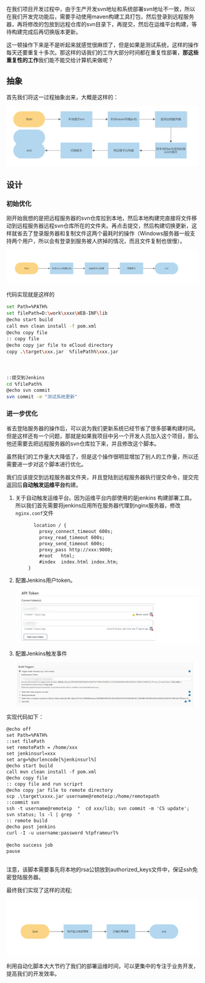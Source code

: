 

在我们项目开发过程中，由于生产开发svn地址和系统部署svn地址不一致，所以在我们开发完功能后，需要手动使用maven构建工具打包，然后登录到远程服务器，再将修改的包放到远程仓库的svn目录下，再提交，然后在运维平台构建，等待构建完成后再切换版本更新。

这一顿操作下来是不是听起来就感觉很麻烦了，但是如果是测试系统，这样的操作每天还要重复十多次。那这样的话我们的工作大部分时间都在重复性部署，**那这些重复性的工作**我们能不能交给计算机来做呢？

## 抽象

首先我们将这一过程抽象出来，大概是这样的：

![](image/batpipline1.png)



## 设计

### 初始优化

刚开始我想的是把远程服务器的svn仓库拉到本地，然后本地构建完直接将文件移动到远程服务器远程svn仓库所在的文件夹。再点击提交，然后构建切换更新，这样就省去了登录服务器和复制文件这两个最耗时的操作（Windows服务器一般支持两个用户，所以会有登录到服务被人挤掉的情况，而且文件复制也很慢）。

![](image/svnpipline2.png)

代码实现就是这样的

```bash
set Path=%PATH%
set filePath=D:\work\xxxx\WEB-INF\lib
@echo start build
call mvn clean install -f pom.xml
@echo copy file
:: copy file
@echo copy jar file to eCloud directory
copy .\target\xxx.jar  %filePath%\xxx.jar



::提交到Jenkins
cd %filePath%
@echo svn commit
svn commit -m "测试系统更新"
```



### 进一步优化

省去登陆服务器的操作后，可以说为我们更新系统已经节省了很多部署构建时间。但是这样还有一个问题，那就是如果我项目中另一个开发人员加入这个项目，那么他还需要去把远程服务器的svn仓库拉下来，并且修改这个脚本。

虽然我们的工作量大大降低了，但是这个操作很明显增加了别人的工作量，所以还需要进一步对这个脚本进行优化。

我们应该提交到远程服务器文件夹，并且登陆到远程服务器执行提交命令，提交完返回后**自动触发运维平台**构建。

1. 关于自动触发运维平台。因为运维平台内部使用的是jenkins 构建部署工具。所以我们首先需要将jenkins应用所在服务器代理到nginx服务器，修改`nginx.conf`文件 

  ```
    		location / {
              proxy_connect_timeout 600s;
              proxy_read_timeout 600s;
              proxy_send_timeout 600s;
              proxy_pass http://xxx:9000;
              #root   html;
              #index  index.html index.htm;
          }
  ```

2. 配置Jenkins用户token。

   ![image-20220726201110079](image\svnpipline3.png)

3. 配置Jenkins触发事件

   ![](image/svnpipline4.png)

实现代码如下：

```ba
@echo off
set Path=%PATH%
::set filePath
set remotePath = /home/xxx
set jenkinsurl=xxx
set arg=%@urlencode[%jenkinsurl%]
@echo start build
call mvn clean install -f pom.xml
@echo copy file
:: copy file and run scriprt
@echo copy jar file to remote directory
scp .\target\xxxx.jar username@remoteip:/home/remotepath
::commit svn 
ssh -t username@remoteip  "  cd xxx/lib; svn commit -m 'CS update'; svn status; ls -l | grep  "
:: remote build
@echo post jenkins
curl -I -u username:password %tpframeurl%

@echo success job
pause


```



注意，该脚本需要事先将本地的rsa公钥放到authorized_keys文件中，保证ssh免密登陆服务器。

最终我们实现了这样的流程;

![](image/svnpipline5.png)

利用自动化脚本大大节约了我们的部署运维时间，可以更集中的专注于业务开发，提高我们的开发效率。

